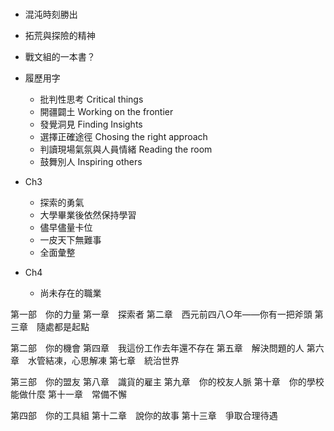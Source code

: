 # 

- 混沌時刻勝出

- 拓荒與探險的精神

- 戰文組的一本書？

- 履歷用字
    - 批判性思考 Critical things
    - 開疆闢土 Working on the frontier
    - 發覺洞見 Finding Insights
    - 選擇正確途徑 Chosing the right approach
    - 判讀現場氣氛與人員情緒 Reading the room
    - 鼓舞別人 Inspiring others

- Ch3
    - 探索的勇氣
    - 大學畢業後依然保持學習
    - 儘早儘量卡位
    - 一皮天下無難事
    - 全面彙整

- Ch4 
    - 尚未存在的職業


第一部　你的力量
第一章　探索者
第二章　西元前四八○年――你有一把斧頭
第三章　隨處都是起點
 
第二部　你的機會
第四章　我這份工作去年還不存在
第五章　解決問題的人
第六章　水管結凍，心思解凍
第七章　統治世界
 
第三部　你的盟友
第八章　識貨的雇主
第九章　你的校友人脈
第十章　你的學校能做什麼
第十一章　常備不懈
 
第四部　你的工具組
第十二章　說你的故事
第十三章　爭取合理待遇